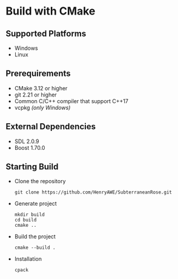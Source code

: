 # Build with CMake
## Supported Platforms
- Windows
- Linux
## Prerequirements
- CMake 3.12 or higher
- git 2.21 or higher
- Common C/C++ compiler that support C++17
- vcpkg *(only Windows)*

## External Dependencies
- SDL 2.0.9
- Boost 1.70.0

## Starting Build
- Clone the repository 
  ```
  git clone https://github.com/HenryAWE/SubterraneanRose.git
  ```
- Generate project
  ```
  mkdir build
  cd build
  cmake ..
  ```
- Build the project
  ```
  cmake --build .
  ```
- Installation
  ```
  cpack
  ```
